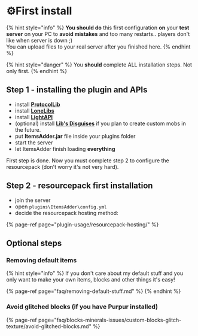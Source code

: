 # ⚙️First install

{% hint style="info" %}
**You should do** this first configuration **on** your **test server** on your PC to **avoid mistakes** and too many restarts.. players don't like when server is down ;\)  
You can upload files to your real server after you finished here.
{% endhint %}

{% hint style="danger" %}
You **should** complete ALL installation steps. Not only first.
{% endhint %}

## Step 1 - installing the plugin and APIs

* install [**ProtocolLib**](https://www.spigotmc.org/resources/protocollib.1997/)
* install [**LoneLibs**](https://www.spigotmc.org/resources/lonelibs.75974/)
* install [**LightAPI**](https://www.spigotmc.org/resources/lightapi-fork.48247/)
* \(optional\) install [**Lib's Disguises**](https://www.spigotmc.org/resources/libs-disguises-free.81/) if you plan to create custom mobs in the future.
* put **ItemsAdder.jar** file inside your plugins folder
* start the server
* let ItemsAdder finish loading **everything**

First step is done. Now you must complete step 2 to configure the resourcepack \(don't worry it's not very hard\).

## Step 2 - resourcepack first installation

* join the server 
* open `plugins\ItemsAdder\config.yml`
* decide the resourcepack hosting method: 

{% page-ref page="plugin-usage/resourcepack-hosting/" %}

## Optional steps

### Removing default items

{% hint style="info" %}
If you don't care about my default stuff and you only want to make your own items, blocks and other things it's easy!

{% page-ref page="faq/removing-default-stuff.md" %}
{% endhint %}

### Avoid glitched blocks \(if you have Purpur installed\)

{% page-ref page="faq/blocks-minerals-issues/custom-blocks-glitch-texture/avoid-glitched-blocks.md" %}

